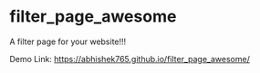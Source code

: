 # filter_page_awesome
A filter page for your website!!! 


Demo Link: https://abhishek765.github.io/filter_page_awesome/
